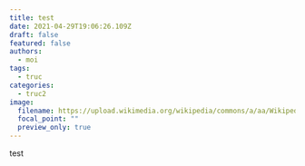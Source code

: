 ```yaml
---
title: test
date: 2021-04-29T19:06:26.109Z
draft: false
featured: false
authors:
  - moi
tags:
  - truc
categories:
  - truc2
image:
  filename: https://upload.wikimedia.org/wikipedia/commons/a/aa/Wikipedia-logo-v2-o50.svg
  focal_point: ""
  preview_only: true
---
```

test